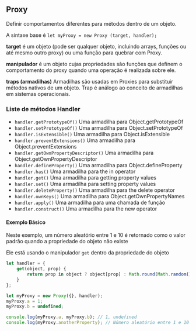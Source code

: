 ## Proxy

Definir comportamentos diferentes para métodos dentro de um objeto.

A sintaxe base é `let myProxy = new Proxy (target, handler);`

**target** é um objeto (pode ser qualquer objeto, incluindo arrays, funções ou até mesmo outro proxy) ou uma função para quebrar com Proxy.

**manipulador** é um objeto cujas propriedades são funções que definem o comportamento do proxy quando uma operação é realizada sobre ele.

**traps (armadilhas)** Armadilhas são usadas em Proxies para substituir métodos nativos de um objeto. Trap é análogo ao conceito de armadilhas em sistemas operacionais.

### Liste de métodos Handler 
- `handler.getPrototypeOf()` Uma armadilha para Object.getPrototypeOf
- `handler.setPrototypeOf()` Uma armadilha para Object.setPrototypeOf
- `handler.isExtensible()` Uma armadilha para Object.isExtensible
- `handler.preventExtensions()` Uma armadilha para Object.preventExtensions
- `handler.getOwnPropertyDescriptor()` Uma armadilha para Object.getOwnPropertyDescriptor
- `handler.defineProperty()` Uma armadilha para Object.defineProperty
- `handler.has()` Uma armadilha para the in operator
- `handler.get()` Uma armadilha para getting property values
- `handler.set()` Uma armadilha para setting property values
- `handler.deleteProperty()` Uma armadilha para the delete operator
- `handler.ownKeys()` Uma armadilha para Object.getOwnPropertyNames
- `handler.apply()` Uma armadilha para uma chamada de função
- `handler.construct()` Uma armadilha para the new operator

#### Exemplo Básico
Neste exemplo, um número aleatório entre 1 e 10 é retornado como o valor padrão quando a propriedade do objeto não existe

Ele está usando o manipulador `get` dentro da propriedade do objeto

```js
let handler = {
    get(object, prop) {
    	return prop in object ? object[prop] : Math.round(Math.random() * 10);
    }
};

let myProxy = new Proxy({}, handler);
myProxy.a = 1;
myProxy.b = undefined;

console.log(myProxy.a, myProxy.b); // 1, undefined
console.log(myProxy.anotherProperty); // Número aleatório entre 1 e 10
```
